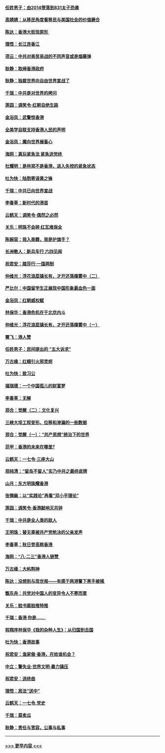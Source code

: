#### [任姓男子：由2014堕落到831太子恐袭](../pages/nsc993/n11496683.md?t=09040333) 
#### [高婧婧：从移民角度看移民与美国社会的价值磨合](../pages/nsc993/n11495757.md?t=09040333) 
#### [陈达：香港大街现原形 ](../pages/nsc993/n11495441.md?t=09040333) 
#### [理悟：长江连香江](../pages/nsc993/n11495377.md?t=09040333) 
#### [项云：中共对美贸易战的不同声音或是烟幕弹](../pages/nsc993/n11494929.md?t=09040333) 
#### [耿静：取缔香港政府](../pages/nsc993/n11494218.md?t=09040333) 
#### [耿静：独裁世界向自由世界宣战了](../pages/nsc993/n11494190.md?t=09040333) 
#### [千瑞：中共是对世界的拷问](../pages/nsc993/n11493021.md?t=09040333) 
#### [莲园：调笑令‧红朝自绝生路](../pages/nsc993/n11493011.md?t=09040333) 
#### [金浴凤：武警惊香港](../pages/nsc993/n11492994.md?t=09040333) 
#### [全美学自联支持香港人民的声明](../pages/nsc993/n11492630.md?t=09040333) 
#### [金浴凤：魔向世界展畜心](../pages/nsc993/n11492599.md?t=09040333) 
#### [海网：真玩紧急法 紧急送党终 ](../pages/nsc993/n11492535.md?t=09040333) 
#### [杜耀明：是林郑不是香港，进入失控的紧急状态](../pages/nsc993/n11491420.md?t=09040333) 
#### [吐为快：陆胞寄语黄之锋](../pages/nsc993/n11491117.md?t=09040333) 
#### [千瑞：中共已向世界宣战](../pages/nsc993/n11490123.md?t=09040333) 
#### [李春草：新时代的港首](../pages/nsc993/n11489864.md?t=09040333) 
#### [云鹤天：调笑令·偶然之必然](../pages/nsc993/n11489701.md?t=09040333) 
#### [关乐：明珠不会碎 红瓦难保全](../pages/nsc993/n11489647.md?t=09040333) 
#### [陈婉容：我入美籍，我是护旗手？](../pages/nsc993/n11487908.md?t=09040333) 
#### [长洲散人：新兵车行 六四见闻](../pages/nsc993/n11487729.md?t=09040333) 
#### [祝君安：踏莎行‧一国两制](../pages/nsc993/n11487699.md?t=09040333) 
#### [仲维光：浮花浪蕊镇长有，才开还落瘴雾中（二）](../pages/nsc993/n11483286.md?t=09040333) 
#### [严比尔：中国留学生正展现中国形象最血色一面](../pages/nsc993/n11485145.md?t=09040333) 
#### [金浴凤：红朝威权赋](../pages/nsc993/n11485191.md?t=09040333) 
#### [林保华：香港危机在于北京内斗](../pages/nsc993/n11484593.md?t=09040333) 
#### [仲维光：浮花浪蕊镇长有，才开还落瘴雾中（ㄧ）](../pages/nsc993/n11483259.md?t=09040333) 
#### [霄飞：港人赞](../pages/nsc993/n11482957.md?t=09040333) 
#### [任姓男子：民间提出的 “五大诉求”](../pages/nsc993/n11482897.md?t=09040333) 
#### [万古缘：红蛾引火邪灵烬](../pages/nsc993/n11482886.md?t=09040333) 
#### [吐为快：致习公](../pages/nsc993/n11482867.md?t=09040333) 
#### [福瑞德：一个中国孤儿的财富梦](../pages/nsc993/n11482817.md?t=09040333) 
#### [李春草：无解](../pages/nsc993/n11482791.md?t=09040333) 
#### [郑合：觉醒（二）：文化复兴](../pages/nsc993/n11478025.md?t=09040333) 
#### [三峡大坝工程变形、位移和渗漏的一些数据](../pages/nsc993/n11478232.md?t=09040333) 
#### [郑合：觉醒（一）：“共产思想”统治下的世界](../pages/nsc993/n11477663.md?t=09040333) 
#### [范甲：香港的未来在哪里?](../pages/nsc993/n11477249.md?t=09040333) 
#### [云鹤天：一七令·三座大山](../pages/nsc993/n11477192.md?t=09040333) 
#### [郑纯清：“留岛不留人”实乃中共之最终底牌](../pages/nsc993/n11476160.md?t=09040333) 
#### [山月：东方明珠耀香港](../pages/nsc993/n11476077.md?t=09040333) 
#### [张翎燊：以“实践论”再看“邓小平理论”](../pages/nsc993/n11475733.md?t=09040333) 
#### [莲园：调笑令‧香港敲响灭共钟](../pages/nsc993/n11475723.md?t=09040333) 
#### [千瑞：中共是全人类的敌人](../pages/nsc993/n11475329.md?t=09040333) 
#### [王明珠：替无辜被共产党枪决的父亲发声](../pages/nsc993/n11474570.md?t=09040333) 
#### [李春草：秋日登高眺香港 ](../pages/nsc993/n11474491.md?t=09040333) 
#### [海网：“八·二三”香港人链赞 ](../pages/nsc993/n11474538.md?t=09040333) 
#### [万古缘：大屿荆神](../pages/nsc993/n11474401.md?t=09040333) 
#### [陈达：没想到与现世报——有感于两港警下黑手被捕 ](../pages/nsc993/n11472557.md?t=09040333) 
#### [甑东舟：共党对中国人的变异令人不寒而栗](../pages/nsc993/n11472496.md?t=09040333) 
#### [关乐：脸书扇脸推特推](../pages/nsc993/n11472488.md?t=09040333) 
#### [千瑞：香港  你是…… ](../pages/nsc993/n11472459.md?t=09040333) 
#### [程翔序林保华《我的杂种人生》：从归国到去国](../pages/nsc993/n11472369.md?t=09040333) 
#### [吐为快：香港故事](../pages/nsc993/n11471931.md?t=09040333) 
#### [祝君安：渔家傲‧香港，在给谁机会？](../pages/nsc993/n11469718.md?t=09040333) 
#### [中立：警失业‧世界文明‧暴力镇压](../pages/nsc993/n11467566.md?t=09040333) 
#### [祝君安：送终曲](../pages/nsc993/n11467546.md?t=09040333) 
#### [理悟：恶法“送中”](../pages/nsc993/n11467290.md?t=09040333) 
#### [云鹤天：一七令.党史](../pages/nsc993/n11464122.md?t=09040333) 
#### [千瑞：莫卖瓜](../pages/nsc993/n11463014.md?t=09040333) 
#### [耿静：责任与宽容，公事与私事](../pages/nsc993/n11462810.md?t=09040333) 

----
#### [ >>> 更早内容 <<< ](../indexes/nsc993-earlier.md)

